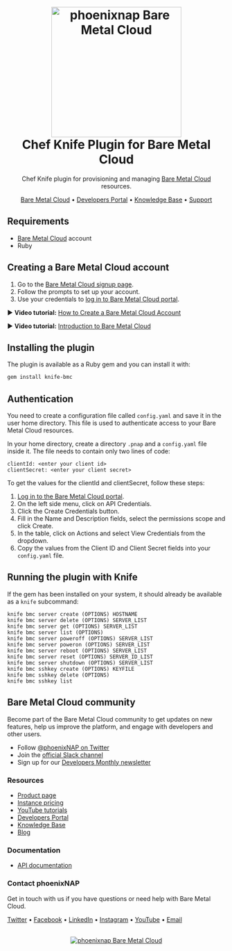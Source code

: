 <h1 align="center">
  <br>
  <a href="https://phoenixnap.com/bare-metal-cloud"><img src="https://user-images.githubusercontent.com/78744488/109779287-16da8600-7c06-11eb-81a1-97bf44983d33.png" alt="phoenixnap Bare Metal Cloud" width="300"></a>
  <br>
  Chef Knife Plugin for Bare Metal Cloud
  <br>
</h1>

<p align="center">
Chef Knife plugin for provisioning and managing <a href="https://phoenixnap.com/bare-metal-cloud">Bare Metal Cloud</a> resources.
</p>

<p align="center">
  <a href="https://phoenixnap.com/bare-metal-cloud">Bare Metal Cloud</a> •
  <a href="https://developers.phoenixnap.com/">Developers Portal</a> •
  <a href="http://phoenixnap.com/kb">Knowledge Base</a> •
  <a href="https://developers.phoenixnap.com/support">Support</a>
</p>

## Requirements

- [Bare Metal Cloud](https://bmc.phoenixnap.com) account
- Ruby

## Creating a Bare Metal Cloud account

1. Go to the [Bare Metal Cloud signup page](https://support.phoenixnap.com/wap-jpost3/bmcSignup).
2. Follow the prompts to set up your account.
3. Use your credentials to [log in to Bare Metal Cloud portal](https://bmc.phoenixnap.com).

:arrow_forward: **Video tutorial:** [How to Create a Bare Metal Cloud Account](https://www.youtube.com/watch?v=RLRQOisEB-k)
<br>

:arrow_forward: **Video tutorial:** [Introduction to Bare Metal Cloud](https://www.youtube.com/watch?v=8TLsqgLDMN4)

## Installing the plugin

The plugin is available as a Ruby gem and you can install it with:

```sh
gem install knife-bmc
```

## Authentication

You need to create a configuration file called `config.yaml` and save it in the user home directory. This file is used to authenticate access to your Bare Metal Cloud resources.

In your home directory, create a directory `.pnap` and a `config.yaml` file inside it. The file needs to contain only two lines of code:

    clientId: <enter your client id>
    clientSecret: <enter your client secret>

To get the values for the clientId and clientSecret, follow these steps:

1. [Log in to the Bare Metal Cloud portal](https://bmc.phoenixnap.com).
2. On the left side menu, click on API Credentials.
3. Click the Create Credentials button.
4. Fill in the Name and Description fields, select the permissions scope and click Create.
5. In the table, click on Actions and select View Credentials from the dropdown.
6. Copy the values from the Client ID and Client Secret fields into your `config.yaml` file.

## Running the plugin with Knife

If the gem has been installed on your system, it should already be available as a `knife` subcommand:

    knife bmc server create (OPTIONS) HOSTNAME
    knife bmc server delete (OPTIONS) SERVER_LIST
    knife bmc server get (OPTIONS) SERVER_LIST
    knife bmc server list (OPTIONS)
    knife bmc server poweroff (OPTIONS) SERVER_LIST
    knife bmc server poweron (OPTIONS) SERVER_LIST
    knife bmc server reboot (OPTIONS) SERVER_LIST
    knife bmc server reset (OPTIONS) SERVER_ID_LIST
    knife bmc server shutdown (OPTIONS) SERVER_LIST
    knife bmc sshkey create (OPTIONS) KEYFILE
    knife bmc sshkey delete (OPTIONS)
    knife bmc sshkey list

## Bare Metal Cloud community

Become part of the Bare Metal Cloud community to get updates on new features, help us improve the platform, and engage with developers and other users.

- Follow [@phoenixNAP on Twitter](https://twitter.com/phoenixnap)
- Join the [official Slack channel](https://phoenixnap.slack.com)
- Sign up for our [Developers Monthly newsletter](https://phoenixnap.com/developers-monthly-newsletter)

### Resources

- [Product page](https://phoenixnap.com/bare-metal-cloud)
- [Instance pricing](https://phoenixnap.com/bare-metal-cloud/instances)
- [YouTube tutorials](https://www.youtube.com/watch?v=8TLsqgLDMN4&list=PLWcrQnFWd54WwkHM0oPpR1BrAhxlsy1Rc&ab_channel=PhoenixNAPGlobalITServices)
- [Developers Portal](https://developers.phoenixnap.com)
- [Knowledge Base](https://phoenixnap.com/kb)
- [Blog](https:/phoenixnap.com/blog)

### Documentation

- [API documentation](https://developers.phoenixnap.com/docs/bmc/1/overview)

### Contact phoenixNAP

Get in touch with us if you have questions or need help with Bare Metal Cloud.

<p align="left">
  <a href="https://twitter.com/phoenixNAP">Twitter</a> •
  <a href="https://www.facebook.com/phoenixnap">Facebook</a> •
  <a href="https://www.linkedin.com/company/phoenix-nap">LinkedIn</a> •
  <a href="https://www.instagram.com/phoenixnap">Instagram</a> •
  <a href="https://www.youtube.com/user/PhoenixNAPdatacenter">YouTube</a> •
  <a href="https://developers.phoenixnap.com/support">Email</a> 
</p>

<p align="center">
  <br>
  <a href="https://phoenixnap.com/bare-metal-cloud"><img src="https://user-images.githubusercontent.com/81640346/115243282-0c773b80-a123-11eb-9de7-59e3934a5712.jpg" alt="phoenixnap Bare Metal Cloud"></a>
</p>
